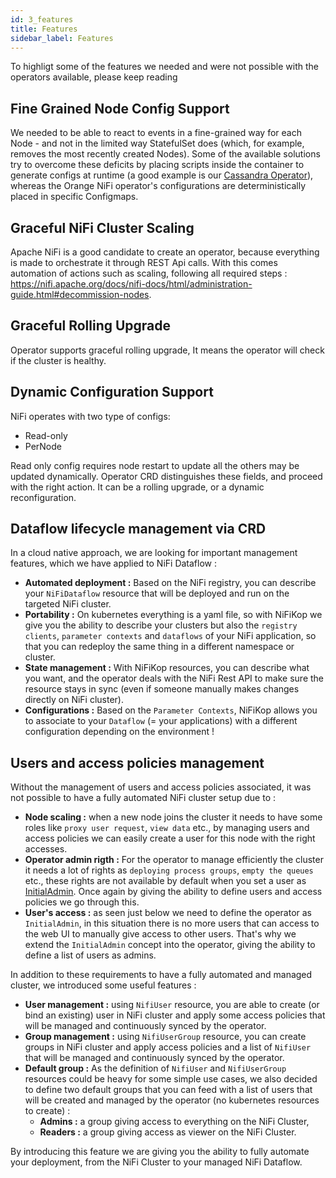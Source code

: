 ```yaml
---
id: 3_features
title: Features
sidebar_label: Features
---
```


To highligt some of the features we needed and were not possible with the operators available, please keep reading 

## Fine Grained Node Config Support

We needed to be able to react to events in a fine-grained way for each Node - and not in the limited way StatefulSet does (which, for example, removes the most recently created Nodes). Some of the available solutions try to overcome these deficits by placing scripts inside the container to generate configs at runtime (a good example is our [Cassandra Operator](https://github.com/Orange-OpenSource/casskop)), whereas the Orange NiFi operator's configurations are deterministically placed in specific Configmaps.

## Graceful NiFi Cluster Scaling

Apache NiFi is a good candidate to create an operator, because everything is made to orchestrate it through REST Api calls. With this comes automation of actions such as scaling, following all required steps : https://nifi.apache.org/docs/nifi-docs/html/administration-guide.html#decommission-nodes.

## Graceful Rolling Upgrade

Operator supports graceful rolling upgrade, It means the operator will check if the cluster is healthy.

## Dynamic Configuration Support

NiFi operates with two type of configs:

- Read-only
- PerNode

Read only config requires node restart to update all the others may be updated dynamically.
Operator CRD distinguishes these fields, and proceed with the right action. It can be a rolling upgrade, or
a dynamic reconfiguration.

## Dataflow lifecycle management via CRD

In a cloud native approach, we are looking for important management features, which we have applied to NiFi Dataflow : 

- **Automated deployment :** Based on the NiFi registry, you can describe your `NiFiDataflow` resource that will be deployed and run on the targeted NiFi cluster.
- **Portability :** On kubernetes everything is a yaml file, so with NiFiKop we give you the ability to describe your clusters but also the `registry clients`, `parameter contexts` and `dataflows` of your NiFi application, so that you can redeploy the same thing in a different namespace or cluster.
- **State management :** With NiFiKop resources, you can describe what you want, and the operator deals with the NiFi Rest API to make sure the resource stays in sync (even if someone manually makes changes directly on NiFi cluster).
- **Configurations :** Based on the `Parameter Contexts`, NiFiKop allows you to associate to your `Dataflow` (= your applications) with a different configuration depending on the environment !

## Users and access policies management

Without the management of users and access policies associated, it was not possible to have a fully automated NiFi cluster setup due to : 

- **Node scaling :** when a new node joins the cluster it needs to have some roles like `proxy user request`, `view data` etc., by managing users and access policies we can easily create a user for this node with the right accesses.
- **Operator admin rigth :** For the operator to manage efficiently the cluster it needs a lot of rights as `deploying process groups`, `empty the queues` etc., these rights are not available by default when you set a user as [InitialAdmin](https://nifi.apache.org/docs/nifi-docs/html/administration-guide.html#initial-admin-identity). Once again by giving the ability to define users and access policies we go through this.
- **User's access :** as seen just below we need to define the operator as `InitialAdmin`, in this situation there is no more users that can access to the web UI to manually give access to other users. That's why we extend the `InitialAdmin` concept into the operator, giving the ability to define a list of users as admins.

In addition to these requirements to have a fully automated and managed cluster, we introduced some useful features : 

- **User management :** using `NifiUser` resource, you are able to create (or bind an existing) user in NiFi cluster and apply some access policies that will be managed and continuously synced by the operator.
- **Group management :** using `NifiUserGroup` resource, you can create groups in NiFi cluster and apply access policies and a list of `NifiUser` that will be managed and continuously synced by the operator.
- **Default group :** As the definition of `NifiUser` and `NifiUserGroup` resources could be heavy for some simple use cases, we also decided to define two default groups that you can feed with a list of users that will be created and managed by the operator (no kubernetes resources to create) : 
    - **Admins :** a group giving access to everything on the NiFi Cluster,
    - **Readers :** a group giving access as viewer on the NiFi Cluster.

By introducing this feature we are giving you the ability to fully automate your deployment, from the NiFi Cluster to your managed NiFi Dataflow.